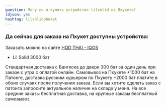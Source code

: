 ```yaml
---
question: Могу ли я купить устройство lilsolid на Пхукете?
ldjson: yes
hashtag: lilsolidphuket
---
```


### Да сейчас для заказа на Пхукет доступны устройства:

Заказать можно на сайте [HQD THAI - IQOS](https://hqdthai.ru/iqos/)

* Lil Solid 3000 бат 

Стандартная доставка с Бангкока до двери 300 бат за один день при заказе с утра с оплатой онлайн. Самовывоз на Пхукете +1000 бат на Патонге, доставка русским курьером по Пхукету +2000 бат платите в обоих случаях после получения заказа. Если вы хотите сделать заказ с патонга запросите актуальное наличие на складе у меня. На все средние заказы бесплатная доставка, на крупные заказы бесплатный самовывоз.

